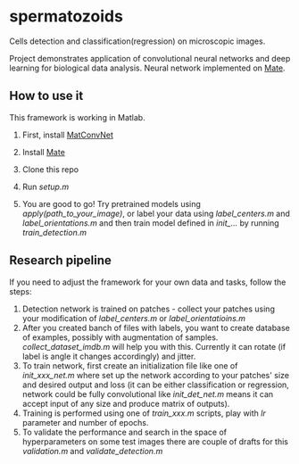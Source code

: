 # spermatozoids

Cells detection and classification(regression) on microscopic images.

Project demonstrates application of convolutional neural networks and deep learning for biological data analysis. Neural network implemented on [Mate](https://github.com/victorlempitsky/Mate).

## How to use it

This framework is working in Matlab.

1. First, install [MatConvNet](http://www.vlfeat.org/matconvnet/)

2. Install [Mate](https://github.com/victorlempitsky/Mate)

3. Clone this repo

4. Run *setup.m*

5. You are good to go! Try pretrained models using *apply(_path_to_your_image_)*, or label your data using *label_centers.m* and *label_orientations.m* and then train model defined in *init_...* by running *train_detection.m*

## Research pipeline

If you need to adjust the framework for your own data and tasks, follow the steps:

1. Detection network is trained on patches - collect your patches using your modification of *label_centers.m* or *label_orientatioins.m*
2. After you created banch of files with labels, you want to create database of examples, possibly with augmentation of samples. *collect_dataset_imdb.m* will help you with this. Currently it can rotate (if label is angle it changes accordingly) and jitter.
3. To train network, first create an initialization file like one of *init_xxx_net.m* where set up the network according to your patches' size and desired output and loss (it can be either classification or regression, network could be fully convolutional like *init_det_net.m* means it can accept input of any size and produce matrix of outputs).
4. Training is performed using one of *train_xxx.m* scripts, play with *lr* parameter and number of epochs.
5. To validate the performance and search in the space of hyperparameters on some test images there are couple of drafts for this *validation.m* and *validate_detection.m*
 
